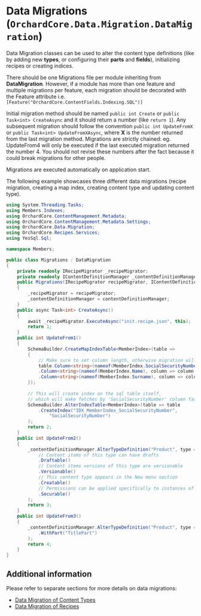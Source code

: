 # Data Migrations (`OrchardCore.Data.Migration.DataMigration`)

Data Migration classes can be used to alter the content type definitions (like by adding new __types__, or configuring their __parts__ and __fields__), 
initializing recipes or creating indices.

There should be one Migrations file per module inheriting from __DataMigration__. However, if a module has more than one feature and multiple migrations per feature, each migration should be decorated with the Feature attribute i.e. `[Feature("OrchardCore.ContentFields.Indexing.SQL")]`

Initial migration method should be named `public int Create` or `public Task<int> CreateAsync` and it should return a number (like  `return 1`).
Any subsequent migration should follow the convention `public int UpdateFromX` or `public Task<int> UpdateFromXAsync`, where __X__ is the number returned from the last migration method. Migrations are strictly chained:
eg. UpdateFrom4 will only be executed if the last executed migration returned the number 4. You should not revise these numbers after the fact because it could break migrations for other people.

Migrations are executed automatically on application start.

The following example showcases three different data migrations (recipe migration, creating a map index, creating content type and updating content type).

```csharp
using System.Threading.Tasks;
using Members.Indexes;
using OrchardCore.ContentManagement.Metadata;
using OrchardCore.ContentManagement.Metadata.Settings;
using OrchardCore.Data.Migration;
using OrchardCore.Recipes.Services;
using YesSql.Sql;

namespace Members;

public class Migrations : DataMigration
{
    private readonly IRecipeMigrator _recipeMigrator;
    private readonly IContentDefinitionManager _contentDefinitionManager;
    public Migrations(IRecipeMigrator recipeMigrator, IContentDefinitionManager contentDefinitionManager)
    {
        _recipeMigrator = recipeMigrator;
        _contentDefinitionManager = contentDefinitionManager;
    }
    public async Task<int> CreateAsync()
    {
        await _recipeMigrator.ExecuteAsync("init.recipe.json", this);
        return 1;
    }
    public int UpdateFrom1()
    {
        SchemaBuilder.CreateMapIndexTable<MemberIndex>(table =>
        {
            // Make sure to set column length, otherwise migration will not work for all databases
            table.Column<string>(nameof(MemberIndex.SocialSecurityNumber), column => column.WithLength(11))
            .Column<string>(nameof(MemberIndex.Name), column => column.WithLength(26))
            .Column<string>(nameof(MemberIndex.Surname), column => column.WithLength(26))
        });
        
        // This will create index on the sql table itself, 
        // which will make fetches by 'SocialSecurityNumber' column faster
        SchemaBuilder.AlterIndexTable<MemberIndex>(table => table
            .CreateIndex("IDX_MemberIndex_SocialSecurityNumber",
                "SocialSecurityNumber")
        );
        return 2;
    }
    public int UpdateFrom2()
    {
        _contentDefinitionManager.AlterTypeDefinition("Product", type => type
            // Content items of this type can have drafts
            .Draftable()
            // Content items versions of this type are versionable
            .Versionable()
            // This content type appears in the New menu section
            .Creatable()
            // Permissions can be applied specifically to instances of this type
            .Securable()
        );
        return 3;
    }
    public int UpdateFrom3()
    {
        _contentDefinitionManager.AlterTypeDefinition("Product", type => type
            .WithPart("TitlePart")
        );
        return 4;
    }
}
```

## Additional information
Please refer to separate sections for more details on data migrations:

- [Data Migration of Content Types](../ContentTypes/README.md#migrations)
- [Data Migration of Recipes](../Recipes/README.md#recipe-migrations)
